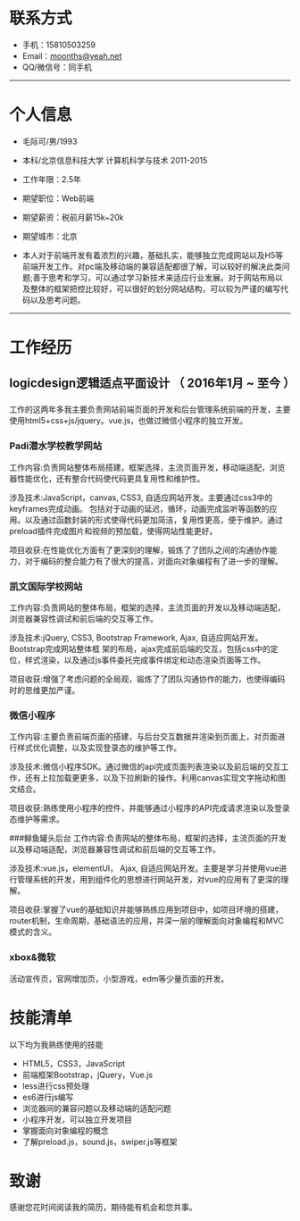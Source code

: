 
# 联系方式

- 手机：15810503259
- Email：moonths@yeah.net
- QQ/微信号：同手机

---

# 个人信息

 - 毛际可/男/1993
 - 本科/北京信息科技大学 计算机科学与技术 2011-2015
 - 工作年限：2.5年

 - 期望职位：Web前端
 - 期望薪资：税前月薪15k~20k
 - 期望城市：北京

 - 本人对于前端开发有着浓烈的兴趣，基础扎实，能够独立完成网站以及H5等前端开发工作。对pc端及移动端的兼容适配都很了解，可以较好的解决此类问题;善于思考和学习，可以通过学习新技术来适应行业发展。对于⽹站布局以及整体的框架把控比较好，可以很好的划分网站结构，可以较为严谨的编写代码以及思考问题。

---

# 工作经历

## logicdesign逻辑适点平面设计 （ 2016年1月 ~ 至今 ）

###  
工作的这两年多我主要负责网站前端页面的开发和后台管理系统前端的开发，主要使用html5+css+js/jquery。vue.js，也做过微信小程序的独立开发。


### Padi潜水学校教学网站 
工作内容:负责网站整体布局搭建，框架选择，主流⻚面开发，移动端适配，浏览器性能优化，还有整合代码使代码更具复用性和维护性。 

涉及技术:JavaScript，canvas, CSS3, ⾃适应网站开发。主要通过css3中的keyframes完成动画。 包括对于动画的延迟，循环，动画完成监听等函数的应用。以及通过函数封装的形式使得代码更加简洁，复⽤性更高，便于维护。通过preload插件完成图⽚和视频的预加载，使得⽹站性能更好。 

项目收获:在性能优化⽅面有了更深刻的理解，锻炼了了团队之间的沟通协作能⼒，对于编码的整合能力有了很大的提高，对面向对象编程有了进一步的理解。 


### 凯文国际学校网站 
工作内容:负责⽹站的整体布局，框架的选择，主流⻚面的开发以及移动端适配，浏览器兼容性调试和前后端的交互等工作。

涉及技术:jQuery, CSS3, Bootstrap Framework, Ajax, ⾃适应⽹站开发。Bootstrap完成网站整体框 架的布局，ajax完成前后端的交互，包括css中的定位，样式渲染，以及通过js事件委托完成事件绑定和动态渲染⻚面等工作。

项目收获:增强了考虑问题的全局观，锻炼了了团队沟通协作的能⼒，也使得编码时的思维更加严谨。 


### 微信小程序 
工作内容:主要负责前端⻚面的搭建，与后台交互数据并渲染到页面上，对⻚面进⾏样式优化调整，以及实现登录态的维护等工作。

涉及技术:微信⼩程序SDK。通过微信的api完成⻚面列表渲染以及前后端的交互工作，还有上拉加载更更多，以及下拉刷新的操作。利用canvas实现文字拖动和图文结合。 

项目收获:熟练使用⼩程序的控件，并能够通过小程序的API完成请求渲染以及登录态维护等需求。



###鲱鱼罐头后台 
工作内容:负责网站的整体布局，框架的选择，主流页面的开发以及移动端适配，浏览器兼容性调试和前后端的交互等工作。

涉及技术:vue.js，elementUI， Ajax, 自适应网站开发。主要是学习并使用vue进行管理系统的开发，用到组件化的思想进行网站开发，对vue的应用有了更深的理解。 

项目收获:掌握了vue的基础知识并能够熟练应用到项目中，如项⽬环境的搭建，router机制，生命周期，基础语法的应用，并深一层的理解面向对象编程和MVC模式的含义。


### xbox&微软 
活动宣传页，官网增加页，小型游戏，edm等少量页面的开发。


# 技能清单

以下均为我熟练使用的技能

- HTML5，CSS3，JavaScript
- 前端框架Bootstrap，jQuery，Vue.js
- less进行css预处理
- es6进行js编写
- 浏览器间的兼容问题以及移动端的适配问题
- 小程序开发，可以独立开发项目
- 掌握面向对象编程的概念
- 了解preload.js，sound.js，swiper.js等框架




# 致谢
感谢您花时间阅读我的简历，期待能有机会和您共事。
